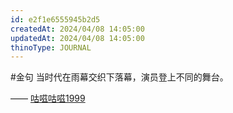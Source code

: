 ```yaml
---
id: e2f1e6555945b2d5
createdAt: 2024/04/08 14:05:00
updatedAt: 2024/04/08 14:05:00
thinoType: JOURNAL
---
```

#金句 当时代在雨幕交织下落幕，演员登上不同的舞台。

—— [咕嗞咕嗞1999](https://weibo.com/7821559060/O8DueqJj2)